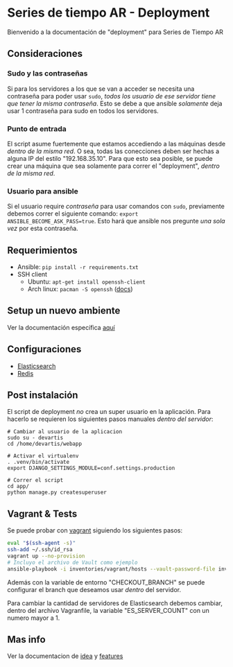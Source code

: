 # Series de tiempo AR - Deployment

Bienvenido a la documentación de "deployment" para Series de Tiempo AR

## Consideraciones

### Sudo y las contraseñas

Si para los servidores a los que se van a acceder se necesita una contraseña para poder usar `sudo`,
_todos los usuario de ese servidor tiene que tener la misma contraseña_.
Esto se debe a que ansible _solamente_ deja usar 1 contraseña para sudo en todos los servidores.

### Punto de entrada

El script asume fuertemente que estamos accediendo a las máquinas desde _dentro de la misma red_.
O sea, todas las conecciones deben ser hechas a alguna IP del estilo "192.168.35.10".
Para que esto sea posible, se puede crear una máquina que sea solamente para correr el "deployment", _dentro de la misma red_.

### Usuario para ansible

Si el usuario require _contraseña_ para usar comandos con `sudo`, previamente debemos correr el siguiente comando:
`export ANSIBLE_BECOME_ASK_PASS=true`. Esto hará que ansible nos pregunte *una sola vez* por esta contraseña.


## Requerimientos

- Ansible: `pip install -r requirements.txt`
- SSH client
  - Ubuntu: `apt-get install openssh-client`
  - Arch linux: `pacman -S openssh` ([docs](http://wiki.archlinux.org/index.php/Secure_Shell#OpenSSH))

## Setup un nuevo ambiente

Ver la documentación específica [aquí](setup.md)


## Configuraciones

- [Elasticsearch](elasticsearch.md)
- [Redis](redis.md)


## Post instalación

El script de deployment _no_ crea un super usuario en la aplicación.
Para hacerlo se requieren los siguientes pasos manuales *dentro del servidor*:

```
# Cambiar al usuario de la aplicacion
sudo su - devartis
cd /home/devartis/webapp

# Activar el virtualenv
. .venv/bin/activate
export DJANGO_SETTINGS_MODULE=conf.settings.production

# Correr el script
cd app/
python manage.py createsuperuser

```

## Vagrant & Tests

Se puede probar con [vagrant](http://www.vagrantup.com/) siguiendo los siguientes pasos:

```bash
eval "$(ssh-agent -s)"
ssh-add ~/.ssh/id_rsa
vagrant up --no-provision
# Incluyo el archivo de Vault como ejemplo
ansible-playbook -i inventories/vagrant/hosts --vault-password-file inventories/vagrant/vault_password.txt site.yml -v
```

Además con la variable de entorno "CHECKOUT_BRANCH" se puede configurar el branch que deseamos usar _dentro_ del servidor.

Para cambiar la cantidad de servidores de Elasticsearch debemos cambiar, dentro del archivo Vagranfile, la variable "ES_SERVER_COUNT" con un numero mayor a 1.


## Mas info

Ver la documentacion de [idea](docs/idea.md) y [features](docs/features.md)
